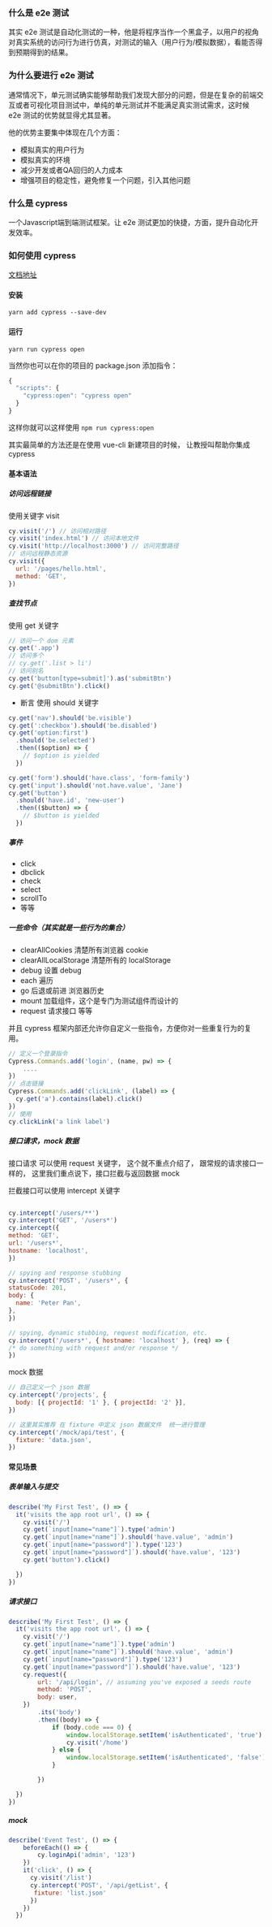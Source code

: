 ### 什么是 e2e 测试
其实 e2e 测试是自动化测试的一种，他是将程序当作一个黑盒子，以用户的视角对真实系统的访问行为进行仿真，对测试的输入（用户行为/模拟数据），看能否得到预期得到的结果。

### 为什么要进行 e2e 测试
通常情况下，单元测试确实能够帮助我们发现大部分的问题，但是在复杂的前端交互或者可视化项目测试中，单纯的单元测试并不能满足真实测试需求，这时候 e2e 测试的优势就显得尤其显著。

他的优势主要集中体现在几个方面：
- 模拟真实的用户行为
- 模拟真实的环境
- 减少开发或者QA回归的人力成本
- 增强项目的稳定性，避免修复一个问题，引入其他问题
### 什么是 cypress
一个Javascript端到端测试框架。让 e2e 测试更加的快捷，方面，提升自动化开发效率。

### 如何使用 cypress
[文档地址](https://docs.cypress.io/guides/overview/why-cypress)
#### 安装
`yarn add cypress --save-dev `
#### 运行
`yarn run cypress open`

当然你也可以在你的项目的 package.json 添加指令：
```js
{
  "scripts": {
    "cypress:open": "cypress open"
  }
}

```

这样你就可以这样使用
`npm run cypress:open`

其实最简单的方法还是在使用 vue-cli 新建项目的时候， 让教授叫帮助你集成 cypress
#### 基本语法
##### 访问远程链接
   使用关键字 visit 

```js
cy.visit('/') // 访问相对路径
cy.visit('index.html') // 访问本地文件
cy.visit('http://localhost:3000') // 访问完整路径
// 访问远程静态资源
cy.visit({
  url: '/pages/hello.html',
  method: 'GET',
})
```

##### 查找节点
   使用  get 关键字
```js
// 访问一个 dom 元素
cy.get('.app')
// 访问多个
// cy.get('.list > li')
// 访问别名
cy.get('button[type=submit]').as('submitBtn')
cy.get('@submitBtn').click()
```
- 断言
  使用 should 关键字

```js
cy.get('nav').should('be.visible')
cy.get(':checkbox').should('be.disabled')
cy.get('option:first')
  .should('be.selected')
  .then(($option) => {
    // $option is yielded
  })

cy.get('form').should('have.class', 'form-family')
cy.get('input').should('not.have.value', 'Jane')
cy.get('button')
  .should('have.id', 'new-user')
  .then(($button) => {
    // $button is yielded
  })
```
##### 事件
  - click
  - dbclick
  - check
  - select
  - scrollTo
  - 等等
##### 一些命令（其实就是一些行为的集合）
  - clearAllCookies  清楚所有浏览器 cookie
  - clearAllLocalStorage 清楚所有的 localStorage
  - debug  设置 debug
  - each 遍历
  - go 后退或前进 浏览器历史
  - mount 加载组件，这个是专门为测试组件而设计的
  - request 请求接口
等等

并且 cypress 框架内部还允许你自定义一些指令，方便你对一些重复行为的复用。

```js
// 定义一个登录指令
Cypress.Commands.add('login', (name, pw) => {
    ....
})
// 点击链接
Cypress.Commands.add('clickLink', (label) => {
  cy.get('a').contains(label).click()
})
// 使用
cy.clickLink('a link label')
```
##### 接口请求，mock 数据
  接口请求  可以使用 request 关键字， 这个就不重点介绍了， 跟常规的请求接口一样的， 这里我们重点说下，接口拦截与返回数据 mock

  拦截接口可以使用 intercept 关键字

  ```js

cy.intercept('/users/**')
cy.intercept('GET', '/users*')
cy.intercept({
  method: 'GET',
  url: '/users*',
  hostname: 'localhost',
})

// spying and response stubbing
cy.intercept('POST', '/users*', {
  statusCode: 201,
  body: {
    name: 'Peter Pan',
  },
})

// spying, dynamic stubbing, request modification, etc.
cy.intercept('/users*', { hostname: 'localhost' }, (req) => {
  /* do something with request and/or response */
})

  ```
mock 数据

```js
// 自己定义一个 json 数据
cy.intercept('/projects', {
  body: [{ projectId: '1' }, { projectId: '2' }],
})

// 这里其实推荐 在 fixture 中定义 json 数据文件  统一进行管理
cy.intercept('/mock/api/test', {
  fixture: 'data.json',
})

```
#### 常见场景
##### 表单输入与提交

```js
describe('My First Test', () => {
  it('visits the app root url', () => {
    cy.visit('/')
    cy.get(`input[name="name"]`).type('admin')
    cy.get(`input[name="name"]`).should('have.value', 'admin')
    cy.get(`input[name="password"]`).type('123')
    cy.get(`input[name="password"]`).should('have.value', '123')
    cy.get('button').click()

  })
})
```
##### 请求接口

```js
describe('My First Test', () => {
  it('visits the app root url', () => {
    cy.visit('/')
    cy.get(`input[name="name"]`).type('admin')
    cy.get(`input[name="name"]`).should('have.value', 'admin')
    cy.get(`input[name="password"]`).type('123')
    cy.get(`input[name="password"]`).should('have.value', '123')
    cy.request({
        url: '/api/login', // assuming you've exposed a seeds route
        method: 'POST',
        body: user,
    })
        .its('body')
        .then((body) => {
            if (body.code === 0) {
                window.localStorage.setItem('isAuthenticated', 'true')
                cy.visit('/home')
            } else {
                window.localStorage.setItem('isAuthenticated', 'false')
            }

        })

  })
})


```

##### mock

```js
describe('Event Test', () => {
    beforeEach(() => {
        cy.loginApi('admin', '123')
    })
    it('click', () => {
      cy.visit('/list')
      cy.intercept('POST', '/api/getList', {
       fixture: 'list.json'
      })
    })
  })

```